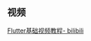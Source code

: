 

## 视频

[Flutter基础视频教程- bilibili](https://www.bilibili.com/video/av35800108?from=search&seid=12825397991249282565)

